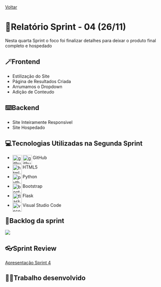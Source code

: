 <a href="../README.md">Voltar</a>

# 📄Relatório Sprint - 04 (26/11)

Nesta quarta Sprint o foco foi finalizar detalhes para deixar o produto final completo e hospedado

## 🪄Frontend

<ul>
<li>Estilização do Site</li>
<li>Página de Resultados Criada</li>
<li>Arrumamos o Dropdown</li>
<li>Adição de Conteudo</li>
</ul>

## ⌨️Backend

<ul>
<li>Site Inteiramente Responsivel</li>
<li>Site Hospedado</li>
</ul>

<h2 aling="center"> 💻Tecnologias Utilizadas na Segunda Sprint </h2>
<span id="tecnologia">




 * <p>
      <img align="left" title="github-dark" height="30px" src="https://user-images.githubusercontent.com/76211125/227561942-1503fb74-eb8e-41d1-936e-bf22bc2d70eb.png#gh-dark-mode-only"/>
      <img align="left" title="github-light" height="30px" src="https://user-images.githubusercontent.com/76211125/227561896-a90cea71-7431-4908-ac8d-71fc02603eeb.png#gh-light-mode-only"/>
     GitHub 
 </p>

* <p>
      <img align="left" title="html5-logo" height="30px" src="https://user-images.githubusercontent.com/76211125/227503111-49bb0b02-2f06-4696-82e6-fbd8d0daed21.png"/>
     HTML5 
 </p>

* <p>
      <img align="left" title="python" height="30px" src="https://user-images.githubusercontent.com/76211125/227505058-d6d60925-3738-478f-8b23-3eb586431a1a.png"/>
   Python 
 </p>
 
 * <p>
   <img align="left" title="bootstrap" height="30px" src="https://user-images.githubusercontent.com/76211125/227509792-60a17912-2bf2-4700-a23c-886a32bd8811.png"/>
   Bootstrap 
 </p>

 * <p>
   <img align="left" title="flask" height="30px" src="https://user-images.githubusercontent.com/76211125/227565311-a366f66f-78db-44b0-8616-54146e9d7e28.png"/>
   Flask 
 </p>

 * <p>
   <img align="left" title="vscode" height="30px" src="https://user-images.githubusercontent.com/76211125/227505063-5839c5e0-9524-41ff-9d24-ce6cbaf217a6.png"/>
   Visual Studio Code 
 </p>


## 📃Backlog da sprint
<img align=center src="https://github.com/gubasssss/ThothTech/assets/143751785/bccecfb8-7b35-4b97-bff9-17b8f53ea426"/>



## 👓Sprint Review
[Apresentação Sprint 4](https://github.com/gubasssss/ThothTech/files/13464690/Apresentacao.Sprint.4.pptx)



## 👨‍💻Trabalho desenvolvido
